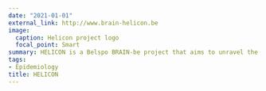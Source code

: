 ```yaml
---
date: "2021-01-01"
external_link: http://www.brain-helicon.be
image:
  caption: Helicon project logo
  focal_point: Smart
summary: HELICON is a Belspo BRAIN-be project that aims to unravel the social inequalities and the long-term and indirect health effects of the COVID-19 crisis in Belgium.
tags:
- Epidemiology
title: HELICON
---
```

